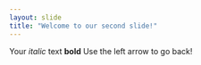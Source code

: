 ```yaml
---
layout: slide
title: "Welcome to our second slide!"
---
```

Your *italic* text **bold**
Use the left arrow to go back!
